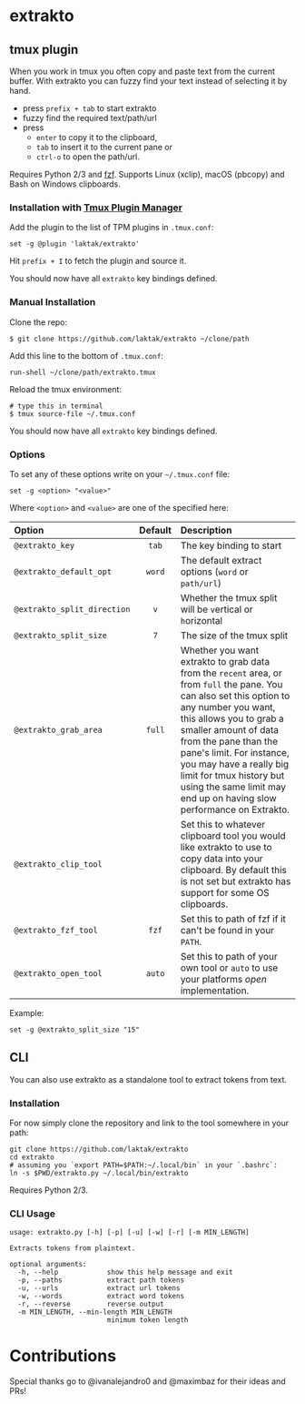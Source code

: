 
# extrakto

## tmux plugin

When you work in tmux you often copy and paste text from the current buffer. With extrakto you can fuzzy find your text instead of selecting it by hand.

- press `prefix + tab` to start extrakto
- fuzzy find the required text/path/url
- press
  - `enter` to copy it to the clipboard,
  - `tab` to insert it to the current pane or
  - `ctrl-o` to open the path/url.

Requires Python 2/3 and [fzf](https://github.com/junegunn/fzf). Supports Linux (xclip), macOS (pbcopy) and Bash on Windows clipboards.

### Installation with [Tmux Plugin Manager](https://github.com/tmux-plugins/tpm)

Add the plugin to the list of TPM plugins in `.tmux.conf`:

    set -g @plugin 'laktak/extrakto'

Hit `prefix + I` to fetch the plugin and source it.

You should now have all `extrakto` key bindings defined.

### Manual Installation

Clone the repo:

    $ git clone https://github.com/laktak/extrakto ~/clone/path

Add this line to the bottom of `.tmux.conf`:

    run-shell ~/clone/path/extrakto.tmux

Reload the tmux environment:

    # type this in terminal
    $ tmux source-file ~/.tmux.conf

You should now have all `extrakto` key bindings defined.

### Options

To set any of these options write on your `~/.tmux.conf` file:

```
set -g <option> "<value>"
```

Where `<option>` and `<value>` are one of the specified here:

| Option                    | Default | Description |
| :---                      | :---:   | :--- |
| `@extrakto_key`             | `tab`   | The key binding to start |
| `@extrakto_default_opt`     | `word`  | The default extract options (`word` or `path/url`) |
| `@extrakto_split_direction` | `v`     | Whether the tmux split will be `v`ertical or `h`orizontal |
| `@extrakto_split_size`      | `7`     | The size of the tmux split |
| `@extrakto_grab_area`       | `full`  | Whether you want extrakto to grab data from the `recent` area, or from `full` the pane. You can also set this option to any number you want, this allows you to grab a smaller amount of data from the pane than the pane's limit. For instance, you may have a really big limit for tmux history but using the same limit may end up on having slow performance on Extrakto. |
| `@extrakto_clip_tool`       |         | Set this to whatever clipboard tool you would like extrakto to use to copy data into your clipboard. By default this is not set but extrakto has support for some OS clipboards. |
| `@extrakto_fzf_tool`        | `fzf`   | Set this to path of fzf if it can't be found in your `PATH`. |
| `@extrakto_open_tool`       | `auto`  | Set this to path of your own tool or `auto` to use your platforms *open* implementation. |


Example:

```
set -g @extrakto_split_size "15"
```

## CLI

You can also use extrakto as a standalone tool to extract tokens from text.

### Installation

For now simply clone the repository and link to the tool somewhere in your path:

```
git clone https://github.com/laktak/extrakto
cd extrakto
# assuming you `export PATH=$PATH:~/.local/bin` in your `.bashrc`:
ln -s $PWD/extrakto.py ~/.local/bin/extrakto
```

Requires Python 2/3.

### CLI Usage

```
usage: extrakto.py [-h] [-p] [-u] [-w] [-r] [-m MIN_LENGTH]

Extracts tokens from plaintext.

optional arguments:
  -h, --help            show this help message and exit
  -p, --paths           extract path tokens
  -u, --urls            extract url tokens
  -w, --words           extract word tokens
  -r, --reverse         reverse output
  -m MIN_LENGTH, --min-length MIN_LENGTH
                        minimum token length
```

# Contributions

Special thanks go to @ivanalejandro0 and @maximbaz for their ideas and PRs!
